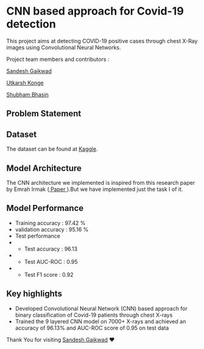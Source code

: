 
# CNN based approach for Covid-19 detection 
This project aims at detecting COVID-19 positive cases through chest X-Ray images using Convolutional Neural Networks.

Project team members and contributors :

<a href="https://github.com/Sandesh-30/">Sandesh Gaikwad</a>

<a href="https://github.com/UKonge/">Utkarsh Konge</a>

<a href="https://github.com/Bhasin-IEOR">Shubham Bhasin</a>

## Problem Statement

## Dataset
The dataset can be found at <a href="https://www.kaggle.com/tawsifurrahman/covid19-radiography-database"> Kaggle</a>.

## Model Architecture
The CNN architecture we implemented is inspired from this research paper by Emrah Irmak (<a href="https://journals.physiology.org/doi/pdf/10.1152/physiolgenomics.00084.2020"> Paper </a>).But we have implemented just the task I of it.

## Model Performance
* Training accuracy : 97.42 %
* validation accuracy : 95.16 %
* Test performance
* * Test accuracy : 96.13
* * Test AUC-ROC : 0.95
* * Test F1 score : 0.92

## Key highlights 
* Developed Convolutional Neural Network (CNN) based approach for binary classification of Covid-19 patients through chest X-rays
* Trained the 9 layered CNN model on 7000+ X-rays and achieved an accuracy of 96.13% and AUC-ROC score of 0.95 on test data



Thank You for visiting 
[Sandesh Gaikwad](https://github.com/Sandesh-30/) ❤️
